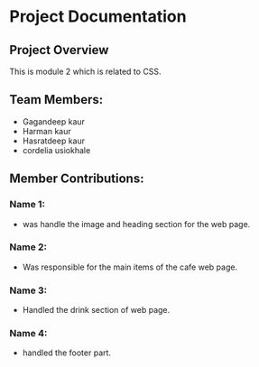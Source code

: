 # Project Documentation

## Project Overview

This is module 2 which is related to CSS.

## Team Members:

-  Gagandeep kaur
-  Harman kaur
-  Hasratdeep kaur
-  cordelia usiokhale

## Member Contributions:

### Name 1:

- was handle the image and heading section for the web page.

### Name 2:

- Was responsible for the main items of the cafe web page.

### Name 3:

- Handled the drink section of web page.

### Name 4:
- handled the footer part. 